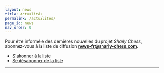 ```yaml
---
layout: news
title: Actualités
permalink: /actualites/
page_id: news
nav_order: 0
---
```


Pour être informé·e des dernières nouvelles du projet _Sharly Chess_, abonnez-vous à la liste de diffusion **news-fr@sharly-chess.com**.

- [S'abonner à la liste](mailto:news-fr-subscribe@sharly-chess.com)
- [Se désabonner de la liste](mailto:news-fr-unsubscribe@sharly-chess.com)

---
